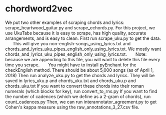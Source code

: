 # chordword2vec
We put two other examples of scraping chords and lyrics: scrape_heartwood_guitar.py and scrape_echords.py. For this project, we use UkuTabs because it is easy to scrape, has high quality, accurate arrangements, and is easy to clean. 
First run scrape_uku.py to get the data.
&nbsp;&nbsp;&nbsp;&nbsp;&nbsp;&nbsp;This will give you non-english-songs_using_lyrics.txt and chords_and_lyrics_uku_pipes_english_only_using_lyrics.txt. We mostly want chords_and_lyrics_uku_pipes_english_only_using_lyrics.txt.
&nbsp;&nbsp;&nbsp;&nbsp;&nbsp;&nbsp;Note: because we are appending to this file, you will want to delete this file every time you scrape.
&nbsp;&nbsp;&nbsp;&nbsp;&nbsp;&nbsp;You might have to install pyEnchant for the checkEnglish method.
There should be about 5,000 songs (as of April 1, 2018)
Then run analyze_uku.py to get the chords and lyrics. They will be saved in lyrics_uku.p and chords_uku.txt and chords_uku.p and chords_uku.txt 
If you want to convert these chords into their roman numerals (which blocks for key), run convert_to_rns.py
If you want to find the number of cadences (which we define as a 2-gram of chords), run count_cadences.py
Then, we can run interannotator_agreement.py to get Cohen's kappa measure using the raw_annotations_3_27.csv file.
